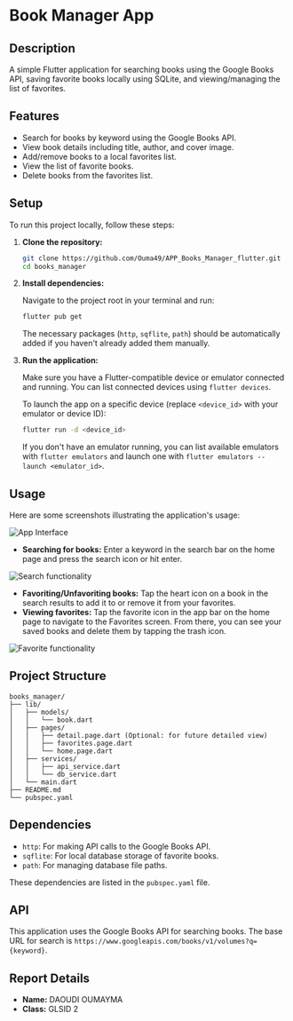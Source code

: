 # Book Manager App

## Description

A simple Flutter application for searching books using the Google Books API, saving favorite books locally using SQLite, and viewing/managing the list of favorites.

## Features

- Search for books by keyword using the Google Books API.
- View book details including title, author, and cover image.
- Add/remove books to a local favorites list.
- View the list of favorite books.
- Delete books from the favorites list.

## Setup

To run this project locally, follow these steps:

1.  **Clone the repository:**

    ```bash
    git clone https://github.com/Ouma49/APP_Books_Manager_flutter.git
    cd books_manager
    ```

2.  **Install dependencies:**

    Navigate to the project root in your terminal and run:

    ```bash
    flutter pub get
    ```

    The necessary packages (`http`, `sqflite`, `path`) should be automatically added if you haven't already added them manually.

3.  **Run the application:**

    Make sure you have a Flutter-compatible device or emulator connected and running. You can list connected devices using `flutter devices`.

    To launch the app on a specific device (replace `<device_id>` with your emulator or device ID):

    ```bash
    flutter run -d <device_id>
    ```

    If you don't have an emulator running, you can list available emulators with `flutter emulators` and launch one with `flutter emulators --launch <emulator_id>`.

## Usage

Here are some screenshots illustrating the application's usage:

![App Interface](lib/assets/interface.png)

-   **Searching for books:** Enter a keyword in the search bar on the home page and press the search icon or hit enter.

![Search functionality](lib/assets/search.png)

-   **Favoriting/Unfavoriting books:** Tap the heart icon on a book in the search results to add it to or remove it from your favorites.
-   **Viewing favorites:** Tap the favorite icon in the app bar on the home page to navigate to the Favorites screen. From there, you can see your saved books and delete them by tapping the trash icon.

![Favorite functionality](lib/assets/favorite.png)

## Project Structure

```
books_manager/
├── lib/
│   ├── models/
│   │   └── book.dart
│   ├── pages/
│   │   ├── detail.page.dart (Optional: for future detailed view)
│   │   ├── favorites.page.dart
│   │   └── home.page.dart
│   ├── services/
│   │   ├── api_service.dart
│   │   └── db_service.dart
│   └── main.dart
├── README.md
└── pubspec.yaml
```

## Dependencies

-   `http`: For making API calls to the Google Books API.
-   `sqflite`: For local database storage of favorite books.
-   `path`: For managing database file paths.

These dependencies are listed in the `pubspec.yaml` file.

## API

This application uses the Google Books API for searching books. The base URL for search is `https://www.googleapis.com/books/v1/volumes?q={keyword}`.

## Report Details

-   **Name:** DAOUDI OUMAYMA
-   **Class:** GLSID 2

